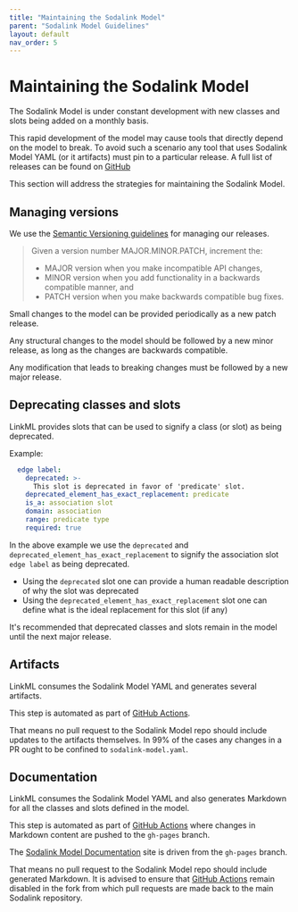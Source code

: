 ```yaml
---
title: "Maintaining the Sodalink Model"
parent: "Sodalink Model Guidelines"
layout: default
nav_order: 5
---
```


# Maintaining the Sodalink Model

The Sodalink Model is under constant development with new classes and slots being added on a monthly basis.

This rapid development of the model may cause tools that directly depend on the model to break. To avoid such a scenario any tool that uses Sodalink Model YAML (or it artifacts) must pin to a particular release. A full list of releases can be found on [GitHub](https://github.com/sodalink/sodalink-model/releases)


This section will address the strategies for maintaining the Sodalink Model.


## Managing versions

We use the [Semantic Versioning guidelines](https://semver.org/) for managing our releases.

> Given a version number MAJOR.MINOR.PATCH, increment the:
> - MAJOR version when you make incompatible API changes,
> - MINOR version when you add functionality in a backwards compatible manner, and
> - PATCH version when you make backwards compatible bug fixes.


Small changes to the model can be provided periodically as a new patch release. 

Any structural changes to the model should be followed by a new minor release, as long as the changes are backwards compatible.

Any modification that leads to breaking changes must be followed by a new major release.


## Deprecating classes and slots

LinkML provides slots that can be used to signify a class (or slot) as being deprecated.

Example:
```yaml
  edge label:
    deprecated: >-
      This slot is deprecated in favor of 'predicate' slot.
    deprecated_element_has_exact_replacement: predicate
    is_a: association slot
    domain: association
    range: predicate type
    required: true
```

In the above example we use the `deprecated` and `deprecated_element_has_exact_replacement` to signify the association slot `edge label` as being deprecated.
- Using the `deprecated` slot one can provide a human readable description of why the slot was deprecated
- Using the `deprecated_element_has_exact_replacement` slot one can define what is the ideal replacement for this slot (if any)

It's recommended that deprecated classes and slots remain in the model until the next major release.


## Artifacts

LinkML consumes the Sodalink Model YAML and generates several artifacts.

This step is automated as part of [GitHub Actions](https://github.com/sodalink/sodalink-model/actions). 

That means no pull request to the Sodalink Model repo should include updates to the artifacts themselves. In 99% of the cases any changes in a PR ought to be confined to `sodalink-model.yaml`.


## Documentation

LinkML consumes the Sodalink Model YAML and also generates Markdown for all the classes and slots defined in the model.

This step is automated as part of [GitHub Actions](https://github.com/sodalink/sodalink-model/actions) where changes in Markdown content are pushed to the `gh-pages` branch. 

The [Sodalink Model Documentation](https://sodalink.github.io/sodalink-model/) site is driven from the `gh-pages` branch.

That means no pull request to the Sodalink Model repo should include generated Markdown. It is advised to ensure that [GitHub Actions](https://github.com/sodalink/sodalink-model/actions) remain disabled in the fork from which pull requests are made back to the main Sodalink repository.
